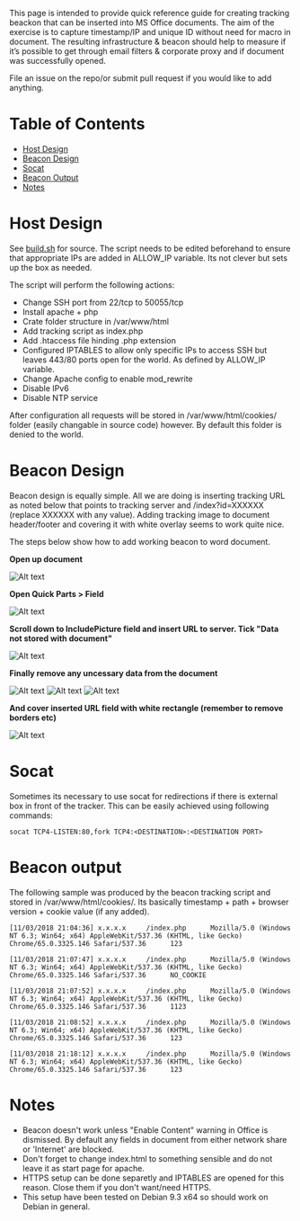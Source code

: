 This page is intended to provide quick reference guide for creating tracking beackon that can be inserted into MS Office documents. The aim of the exercise is to capture timestamp/IP and unique ID without need for macro in document. The resulting infrastructure & beacon should help to measure if it’s possible to get through email filters & corporate proxy and if document was successfully opened.

File an issue on the repo/or submit pull request if you would like to add anything.

# Table of Contents

- [Host Design](#host-design)
- [Beacon Design](#beacon-design)
- [Socat](#socat)
- [Beacon Output](#beacon-output)
- [Notes](#notes)


# Host Design

See [build.sh](server/build.sh) for source. The script needs to be edited beforehand to ensure that appropriate IPs are added in ALLOW_IP variable. Its not clever but sets up the box as needed.

The script will perform the following actions:

* Change SSH port from 22/tcp to 50055/tcp
* Install apache + php 
* Crate folder structure in /var/www/html
* Add tracking script as index.php
* Add .htaccess file hinding .php extension
* Configured IPTABLES to allow only specific IPs to access SSH but leaves 443/80 ports open for the world. As defined by ALLOW_IP variable.
* Change Apache config to enable mod_rewrite
* Disable IPv6
* Disable NTP service

After configuration all requests will be stored in /var/www/html/cookies/ folder (easily changable in source code) however. By default this folder is denied to the world.

# Beacon Design

Beacon design is equally simple. All we are doing is inserting tracking URL as noted below that points to tracking server and /index?id=XXXXXX (replace XXXXXX with any value). Adding tracking image to document header/footer and covering it with white overlay seems to work quite nice.

The steps below show how to add working beacon to word document.

**Open up document**

![Alt text](beacon/start.png?raw=true "Step1")

**Open Quick Parts > Field**

![Alt text](beacon/step1.png?raw=true "Step2")

**Scroll down to IncludePicture field and insert URL to server. Tick "Data not stored with document"**

![Alt text](beacon/step2.png?raw=true "Step3")

**Finally remove any uncessary data from the document**

![Alt text](beacon/step3.png?raw=true "Step4")
![Alt text](beacon/step4.png?raw=true "Step5")
![Alt text](beacon/step5.png?raw=true "Step6")

**And cover inserted URL field with white rectangle (remember to remove borders etc)**

![Alt text](beacon/step6-custom.png?raw=true "Step7")


# Socat 

Sometimes its necessary to use socat for redirections if there is external box in front of the tracker. This can be easily achieved using following commands:

```
socat TCP4-LISTEN:80,fork TCP4:<DESTINATION>:<DESTINATION PORT>
```

# Beacon output 

The following sample was produced by the beacon tracking script and stored in /var/www/html/cookies/. Its basically timestamp + path + browser version + cookie value (if any added).  
```
[11/03/2018 21:04:36] x.x.x.x     /index.php      Mozilla/5.0 (Windows NT 6.3; Win64; x64) AppleWebKit/537.36 (KHTML, like Gecko) Chrome/65.0.3325.146 Safari/537.36      123

[11/03/2018 21:07:47] x.x.x.x     /index.php      Mozilla/5.0 (Windows NT 6.3; Win64; x64) AppleWebKit/537.36 (KHTML, like Gecko) Chrome/65.0.3325.146 Safari/537.36      NO_COOKIE

[11/03/2018 21:07:52] x.x.x.x     /index.php      Mozilla/5.0 (Windows NT 6.3; Win64; x64) AppleWebKit/537.36 (KHTML, like Gecko) Chrome/65.0.3325.146 Safari/537.36      1123

[11/03/2018 21:08:52] x.x.x.x     /index.php      Mozilla/5.0 (Windows NT 6.3; Win64; x64) AppleWebKit/537.36 (KHTML, like Gecko) Chrome/65.0.3325.146 Safari/537.36      123

[11/03/2018 21:18:12] x.x.x.x     /index.php      Mozilla/5.0 (Windows NT 6.3; Win64; x64) AppleWebKit/537.36 (KHTML, like Gecko) Chrome/65.0.3325.146 Safari/537.36      123
```

# Notes

* Beacon doesn't work unless "Enable Content" warning in Office is dismissed. By default any fields in document from either network share or 'Internet' are blocked.
* Don't forget to change index.html to something sensible and do not leave it as start page for apache.
* HTTPS setup can be done separetly and IPTABLES are opened for this reason. Close them if you don't want/need HTTPS.
* This setup have been tested on Debian 9.3 x64 so should work on Debian in general. 
